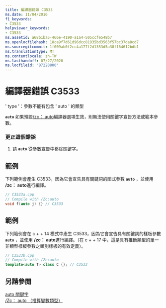 ```yaml
---
title: 編譯器錯誤 C3533
ms.date: 11/04/2016
f1_keywords:
- C3533
helpviewer_keywords:
- C3533
ms.assetid: a68b1ba5-466e-4190-a1a4-505ccfe548b7
ms.openlocfilehash: 18ca9f7d61d96dcc81935bd3563f57bc37da8cd7
ms.sourcegitcommit: 1f009ab0f2cc4a177f2d1353d5a38f164612bdb1
ms.translationtype: MT
ms.contentlocale: zh-TW
ms.lasthandoff: 07/27/2020
ms.locfileid: "87228800"
---
```

# <a name="compiler-error-c3533"></a>編譯器錯誤 C3533

' type '：參數不能有包含 ' auto ' 的類型

**`auto`** 如果預設[/zc： auto](../../build/reference/zc-auto-deduce-variable-type.md)編譯器選項生效，則無法使用關鍵字宣告方法或範本參數。

### <a name="to-correct-this-error"></a>更正這個錯誤

1. 請 **`auto`** 從參數宣告中移除關鍵字。

## <a name="example"></a>範例

下列範例會產生 C3533，因為它會宣告具有關鍵詞的函式參數 **`auto`** ，並使用 **/zc： auto**進行編譯。

```cpp
// C3533a.cpp
// Compile with /Zc:auto
void f(auto j) {} // C3533
```

## <a name="example"></a>範例

下列範例會在 c + + 14 模式中產生 C3533，因為它會宣告具有關鍵詞的樣板參數 **`auto`** ，並使用 **/zc： auto**進行編譯。（在 c + + 17 中，這是具有推斷類型的單一非類型樣板參數之類別樣板的有效定義）。

```cpp
// C3533b.cpp
// Compile with /Zc:auto
template<auto T> class C {}; // C3533
```

## <a name="see-also"></a>另請參閱

[auto 關鍵字](../../cpp/auto-keyword.md)<br/>
[/Zc： auto （推算變數類型）](../../build/reference/zc-auto-deduce-variable-type.md)

